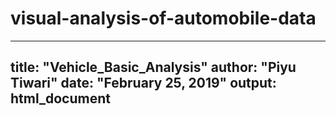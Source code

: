 # visual-analysis-of-automobile-data

---
title: "Vehicle_Basic_Analysis"
author: "Piyu Tiwari"
date: "February 25, 2019"
output: html_document
---
